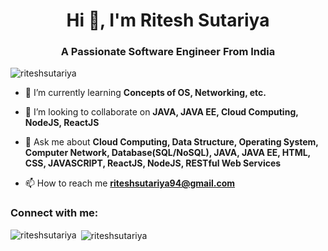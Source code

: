 <h1 align="center">Hi 👋, I'm Ritesh Sutariya</h1>
<h3 align="center">A Passionate Software Engineer From India</h3>

<p align="left"> <img src="https://komarev.com/ghpvc/?username=riteshsutariya&label=Profile%20views&color=0e75b6&style=flat" alt="riteshsutariya" /> </p>

- 🌱 I’m currently learning **Concepts of OS, Networking, etc.**

- 👯 I’m looking to collaborate on **JAVA, JAVA EE, Cloud Computing, NodeJS, ReactJS**

- 💬 Ask me about **Cloud Computing, Data Structure, Operating System, Computer Network, Database(SQL/NoSQL), JAVA, JAVA EE, HTML, CSS, JAVASCRIPT, ReactJS, NodeJS, RESTful Web Services**

- 📫 How to reach me **riteshsutariya94@gmail.com**

<h3 align="left">Connect with me:</h3>
<p align="left">
</p>

<p><img align="left" style="margin-bottom:.5rem" src="https://github-readme-stats.vercel.app/api/top-langs?username=riteshsutariya&show_icons=true&locale=en&layout=compact" alt="riteshsutariya" /></p>

<p>&nbsp;<img align="center" src="https://github-readme-stats.vercel.app/api?username=riteshsutariya&show_icons=true&locale=en" alt="riteshsutariya" /></p>
